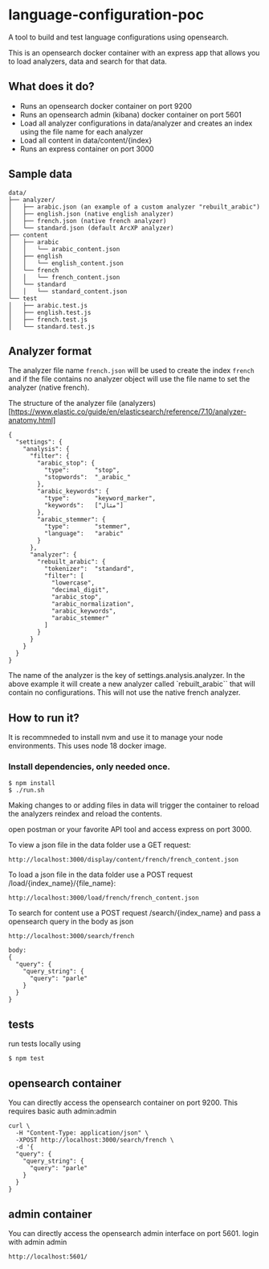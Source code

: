 # language-configuration-poc

A tool to build and test language configurations using opensearch.

This is an opensearch docker container with an express app that allows you to load analyzers, data and search for that data.

## What does it do?

- Runs an opensearch docker container on port 9200
- Runs an opensearch admin (kibana) docker container on port 5601
- Load all analyzer configurations in data/analyzer and creates an index using the file name for each analyzer
- Load all content in data/content/{index}
- Runs an express container on port 3000

## Sample data

```
data/
├── analyzer/
│   ├── arabic.json (an example of a custom analyzer "rebuilt_arabic")
│   ├── english.json (native english analyzer)
│   ├── french.json (native french analyzer)
│   └── standard.json (default ArcXP analyzer)
├── content
│   ├── arabic
│   │   └── arabic_content.json
│   ├── english
│   │   └── english_content.json
│   └── french
│   │   └── french_content.json
│   └── standard
│   │   └── standard_content.json
└── test
│   ├── arabic.test.js
│   ├── english.test.js
│   ├── french.test.js
│   └── standard.test.js
```

## Analyzer format

The analyzer file name `french.json` will be used to create the index `french` and if the file contains no analyzer object will use the file name to set the analyzer (native french).

The structure of the analyzer file (analyzers)[https://www.elastic.co/guide/en/elasticsearch/reference/7.10/analyzer-anatomy.html]

```
{
  "settings": {
    "analysis": {
      "filter": {
        "arabic_stop": {
          "type":       "stop",
          "stopwords":  "_arabic_"
        },
        "arabic_keywords": {
          "type":       "keyword_marker",
          "keywords":   ["مثال"]
        },
        "arabic_stemmer": {
          "type":       "stemmer",
          "language":   "arabic"
        }
      },
      "analyzer": {
        "rebuilt_arabic": {
          "tokenizer":  "standard",
          "filter": [
            "lowercase",
            "decimal_digit",
            "arabic_stop",
            "arabic_normalization",
            "arabic_keywords",
            "arabic_stemmer"
          ]
        }
      }
    }
  }
}
```

The name of the analyzer is the key of settings.analysis.analyzer. In the above example it will create a new analyzer called `rebuilt_arabic`` that will contain no configurations. This will not use the native french analyzer.

## How to run it?

It is recommneded to install nvm and use it to manage your node environments. This uses node 18 docker image.

### Install dependencies, only needed once.

```
$ npm install
$ ./run.sh
```

Making changes to or adding files in data will trigger the container to reload the analyzers reindex and reload the contents.

open postman or your favorite API tool and access express on port 3000.

To view a json file in the data folder use a GET request:

```
http://localhost:3000/display/content/french/french_content.json
```

To load a json file in the data folder use a POST request /load/{index_name}/{file_name}:

```
http://localhost:3000/load/french/french_content.json
```

To search for content use a POST request /search/{index_name} and pass a opensearch query in the body as json

```
http://localhost:3000/search/french

body:
{
  "query": {
    "query_string": {
      "query": "parle"
    }
  }
}
```

## tests

run tests locally using

```
$ npm test
```

## opensearch container

You can directly access the opensearch container on port 9200. This requires basic auth admin:admin

```
curl \
  -H "Content-Type: application/json" \
  -XPOST http://localhost:3000/search/french \
  -d '{
  "query": {
    "query_string": {
      "query": "parle"
    }
  }
}
```

## admin container

You can directly access the opensearch admin interface on port 5601. login with admin admin

```
http://localhost:5601/
```
